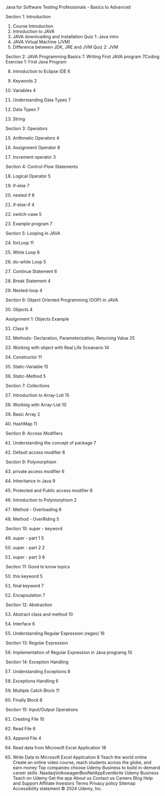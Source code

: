 
Java for Software Testing Professionals - Basics to Advanced

Section 1: Introduction

1. Course Introduction
2. Introduction to JAVA
3. JAVA downloading and Installation
Quiz 1: Java intro
4. JAVA Virtual Machine (JVM)
5. Difference between JDK, JRE and JVM
Quiz 2: JVM

Section 2: JAVA Programming Basics
7. Writing First JAVA program
7Coding Exercise 1: First Java Program

8. Introduction to Eclipse IDE
6

9. Keywords
2

10. Variables
4

11. Understanding Data Types
7

12. Data Types
7

13. String
    
Section 3: Operators

15. Arithmetic Operators
4

16. Assignment Operator
8

17. Increment operator
3

Section 4: Control-Flow Statements

18. Logical Operator
5

19. if-else
7

20. nested if
8

21. if-else-if
4

22. switch-case
5

23. Example program
7

Section 5: Looping in JAVA

24. forLoop
11

25. While Loop
8

26. do-while Loop
5

27. Continue Statement
6

28. Break Statement
4

29. Nested-loop
4

Section 6: Object Oriented Programming (OOP) in JAVA

30. Objects
4

Assignment 1: Objects Example

31. Class
9

32. Methods- Declaration, Parameterization, Returning Value
25

33. Working with object with Real Life Sceanario
14

34. Constructor
11

35. Static-Variable
15

36. Static-Method
5

Section 7: Collections

37. Introduction to Array-List
15

38. Working with Array-List
10

39. Basic Array
2

40. HashMap
11

Section 8: Access Modifiers

41. Understanding the concept of package
7

42. Default access modifier
8

Section 9: Polymorphism

43. private access modifier
6

44. Inheritance in Java
9

45. Protected and Public access modifier
8

46. Introduction to Polymorphism
2

47. Method - Overloading
6

48. Method - OverRiding
5

Section 10: super - keyword

49. super - part 1
5

50. super - part 2
2

51. super - part 3
6

Section 11: Good to know topics


50. this keyword
5

51. final keyword
7

52. Encapsulation
7

Section 12: Abstraction

53. Abstract class and method
10

54. Interface
6

55. Understanding Regular Expression (regex)
16

Section 13: Regular Expression

56. Implementation of Regular Expression in Java programg
10

Section 14: Exception Handling

57. Understanding Exceptions
8

58. Exceptions Handling
6

59. Multiple Catch Block
11

60. Finally Block
8

Section 15: Input/Output Operations

61. Creating File
10

62. Read File
6

63. Append File
4

64. Read data from Microsoft Excel Application
18

65. Write Data to Microsoft Excel Application
8
Teach the world online
Create an online video course, reach students across the globe, and earn money
Top companies choose Udemy Business to build in-demand career skills.
NasdaqVolkswagenBoxNetAppEventbrite
Udemy Business
Teach on Udemy
Get the app
About us
Contact us
Careers
Blog
Help and Support
Affiliate
Investors
Terms
Privacy policy
Sitemap
Accessibility statement
© 2024 Udemy, Inc.
